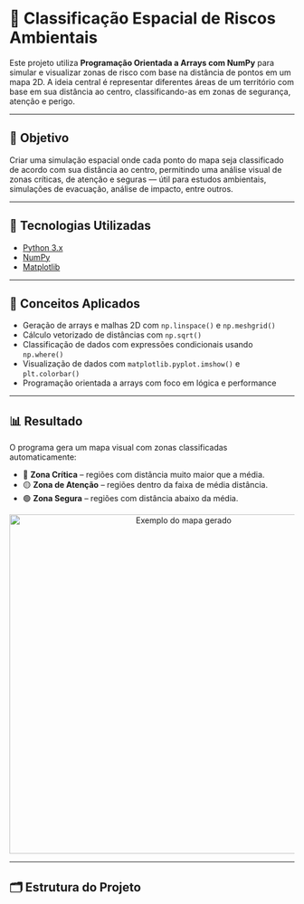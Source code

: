 # 📍 Classificação Espacial de Riscos Ambientais

Este projeto utiliza **Programação Orientada a Arrays com NumPy** para simular e visualizar zonas de risco com base na distância de pontos em um mapa 2D. A ideia central é representar diferentes áreas de um território com base em sua distância ao centro, classificando-as em zonas de segurança, atenção e perigo.

---

## 📌 Objetivo

Criar uma simulação espacial onde cada ponto do mapa seja classificado de acordo com sua distância ao centro, permitindo uma análise visual de zonas críticas, de atenção e seguras — útil para estudos ambientais, simulações de evacuação, análise de impacto, entre outros.

---

## 🚀 Tecnologias Utilizadas

- [Python 3.x](https://www.python.org/)
- [NumPy](https://numpy.org/)
- [Matplotlib](https://matplotlib.org/)

---

## 🧠 Conceitos Aplicados

- Geração de arrays e malhas 2D com `np.linspace()` e `np.meshgrid()`
- Cálculo vetorizado de distâncias com `np.sqrt()`
- Classificação de dados com expressões condicionais usando `np.where()`
- Visualização de dados com `matplotlib.pyplot.imshow()` e `plt.colorbar()`
- Programação orientada a arrays com foco em lógica e performance

---

## 📊 Resultado

O programa gera um mapa visual com zonas classificadas automaticamente:

- 🔴 **Zona Crítica** – regiões com distância muito maior que a média.
- 🟡 **Zona de Atenção** – regiões dentro da faixa de média distância.
- 🟢 **Zona Segura** – regiões com distância abaixo da média.

<p align="center">
  <img src="exemplo_mapa.png" alt="Exemplo do mapa gerado" width="600"/>
</p>

---

## 🗂️ Estrutura do Projeto

